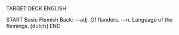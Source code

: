 TARGET DECK
ENGLISH

START
Basic
Flemish
Back: —adj. Of flanders. —n. Language of the flemings. [dutch]
END
